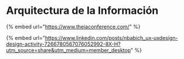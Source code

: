 # Arquitectura de la Información

{% embed url="https://www.theiaconference.com/" %}

{% embed url="https://www.linkedin.com/posts/nbabich_ux-uxdesign-design-activity-7266780567076052992-8X-H?utm_source=share&utm_medium=member_desktop" %}
